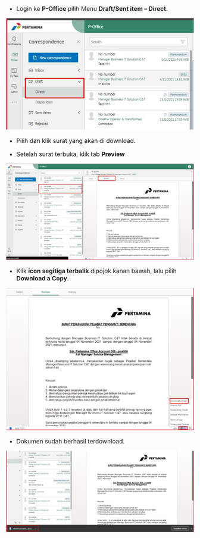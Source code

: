 <font size="3">

- Login ke **P-Office** pilih Menu **Draft/Sent item – Direct**.

![gambar](FAQ/D1.jpg)

- Pilih dan klik surat yang akan di download.

- Setelah surat terbuka, klik tab **Preview** 

![gambar](FAQ/D2.jpg)

- Klik **icon segitiga terbalik** dipojok kanan bawah, lalu pilih **Download a Copy**.

![gambar](FAQ/D3.jpg)

- Dokumen sudah berhasil terdownload.

![gambar](FAQ/D4.jpg)

<font size>